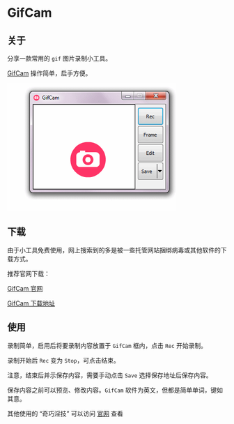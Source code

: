 # GifCam

## 关于

分享一款常用的 `gif` 图片录制小工具。

[GifCam](https://blog.bahraniapps.com/gifcam/) 操作简单，启手方便。

![GifCam](./images/gifcam/gifcamaiming.gif)

## 下载

由于小工具免费使用，网上搜索到的多是被一些托管网站捆绑病毒或其他软件的下载方式。

推荐官网下载：

[GifCam 官网](https://blog.bahraniapps.com/gifcam/)

[GifCam 下载地址](https://blog.bahraniapps.com/gifcam/#download)

## 使用

录制简单，启用后将要录制内容放置于 `GifCam` 框内，点击 `Rec` 开始录制。

录制开始后 `Rec` 变为 `Stop`，可点击结束。

注意，结束后并示保存内容，需要手动点击 `Save` 选择保存地址后保存内容。

保存内容之前可以预览、修改内容。`GifCam` 软件为英文，但都是简单单词，键如其意。

其他使用的 “奇巧淫技” 可以访问 [官网](https://blog.bahraniapps.com/gifcam/) 查看